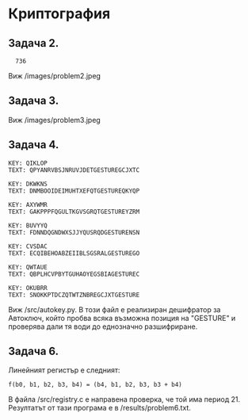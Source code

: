 # Криптография

Задача 2.
-----------------------
```
  736
```
Виж /images/problem2.jpeg

Задача 3.
------------------------
Виж /images/problem3.jpeg

Задача 4.
------------------------
```
KEY: QIKLOP
TEXT: QPYANRVBSJNRUVJDETGESTUREGCJXTC

KEY: DKWKNS
TEXT: DNMBOOIDEIMUHTXEFQTGESTUREQKYQP

KEY: AXYWMR
TEXT: GAKPPPFQGULTKGVSGRQTGESTUREYZRM

KEY: BUVYYQ
TEXT: FDNNDQGNDWXSJJYQUSRQDGESTURENSN

KEY: CVSDAC
TEXT: ECQIBEHOABZEIIBLSGSRALGESTUREGO

KEY: QWTAUE
TEXT: QBPLHCVPBYTGUHAOYEGSBIAGESTUREC

KEY: OKUBRR
TEXT: SNOKKPTDCZQTWTZNBREGCJXTGESTURE
```
Виж /src/autokey.py. В този файл е реализиран дешифратор за Автоключ, който пробва всяка възможна позиция на "GESTURE" и проверява дали тя води до еднозначно разшифриране. 

Задача 6.
---------------------------
Линейният регистър е следният:
```
f(b0, b1, b2, b3, b4) = (b4, b1, b2, b3, b3 + b4)
```
В файла /src/registry.c е направена проверка, че той има период 21. Резултатът от тази програма е в /results/problem6.txt.
